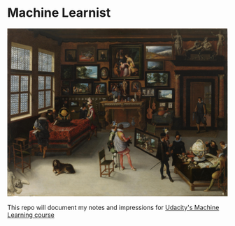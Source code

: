 # Machine Learnist

![](https://raw.githubusercontent.com/mariogintili/machine-learnist/master/assets/sciences-and-arts.jpg)

This repo will document my notes and impressions for [Udacity's Machine Learning course](https://www.udacity.com/course/machine-learning-engineer-nanodegree--nd009)
